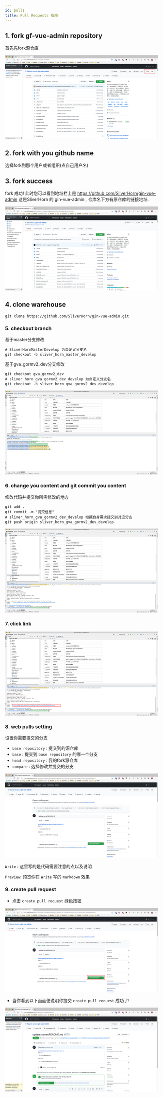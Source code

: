 ```yaml
---
id: pulls
title: Pull Requests 指南
---
```


## 1. fork gf-vue-admin repository

首先先fork源仓库

![image-20210710100903359](../static/pulls/image-20210710100903359.png)

## 2. fork with you github name

选择fork到那个用户或者组织(点自己用户名)

## 3. fork success

fork 成功! 此时您可以看到地址栏上是 https://github.com/SliverHorn/gin-vue-admin 这是SliverHorn 的 gin-vue-admin , 仓库名下方有原仓库的链接地址.

![image-20210710101008051](../static/pulls/image-20210710101008051.png)

## 4. clone warehouse

```
git clone https://github.com/SliverHorn/gin-vue-admin.git
```

### 5. checkout branch

基于master分支修改

```shell
# SliverHornMasterDevelop 为自定义分支名
git checkout -b sliver_horn_master_develop
```

基于gva_gormv2_dev分支修改

```shell
git checkout gva_gormv2_dev
# sliver_horn_gva_gormv2_dev_develop 为自定义分支名
git checkout -b sliver_horn_gva_gormv2_dev_develop
```

![image-20210710101831483](../static/pulls/image-20210710101831483.png)

### 6. change you content and git commit you content

修改代码并提交你所需修改的地方

```shell
git add .
git commit -m "提交信息"
# sliver_horn_gva_gormv2_dev_develop 根据自身需求提交到对应分支
git push origin sliver_horn_gva_gormv2_dev_develop
```

![image-20210710102319935](../static/pulls/image-20210710102319935.png)

### 7. click link

![image-20210710102401822](../static/pulls/image-20210710102401822.png)

### 8. web pulls setting

设置你需要提交的分支

- `base repository` : 提交到的源仓库
- `base` : 提交到 `base repository` 的哪一个分支
- `head repository` : 我的fork源仓库
- `compare` : 选择修改并提交的分支

![image-20210710102855777](../static/pulls/image-20210710102855777.png)

`Write` : 这里写的是代码需要注意的点以及说明

`Preview`: 预览你在 `Write` 写的 `markdown` 效果

### 9. create pull request

- 点击 `create pull request` 绿色按钮

![image-20210710102943650](../static/pulls/image-20210710102943650.png)

- 当你看到以下画面便说明你提交 `create pull request` 成功了!

![image-20210710103012489](../static/pulls/image-20210710103012489.png)